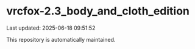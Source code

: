# vrcfox-2.3_body_and_cloth_edition

Last updated: 2025-06-18 09:51:52

This repository is automatically maintained.
